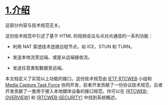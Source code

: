 # [1.介绍](http://w3c.github.io/webrtc-pc/#intro)

这部分内容与技术规范无关。

这份技术规范中引述了基于 HTML 的视频会议与点对点通信的一系列功能：

- 利用 NAT 穿透技术连接远程节点，如 ICE、STUN 和 TURN。

- 发送本地流至远端，或是从远端接收流。

- 发送任意类型数据至远端。

本文档定义了实现以上功能的接口。这份技术规范由 [IETF RTCWEB](https://datatracker.ietf.org/wg/rtcweb/) 小组和 [Media Capture Task Force](https://www.w3.org/wiki/Media_Capture) 协同开发，前者开发贡献了一份协议技术规范，后者开发贡献了一套用于接入本地媒体设备的接口规范。你可以在 [[RTCWEB-OVERVIEW]](http://w3c.github.io/webrtc-pc/#bib-RTCWEB-OVERVIEW) 和 [[RTCWEB-SECURITY]](http://w3c.github.io/webrtc-pc/#bib-RTCWEB-SECURITY) 中找到系统概述。
